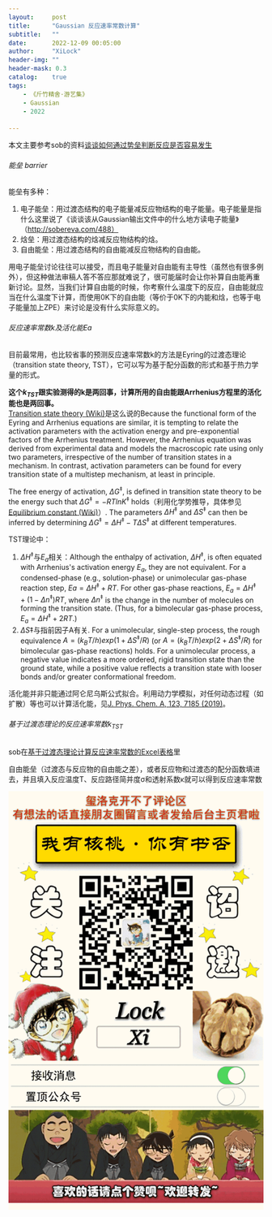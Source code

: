 ```yaml
---
layout:     post
title:      "Gaussian 反应速率常数计算"
subtitle:   ""
date:       2022-12-09 00:05:00
author:     "XiLock"
header-img: ""
header-mask: 0.3
catalog:    true
tags:
    - 《斤竹精舍·游艺集》
    - Gaussian
    - 2022

---
```


本文主要参考sob的资料[谈谈如何通过势垒判断反应是否容易发生](http://sobereva.com/506)


###### 能垒 barrier
能垒有多种：
1. 电子能垒：用过渡态结构的电子能量减反应物结构的电子能量。电子能量是指什么这里说了《谈谈该从Gaussian输出文件中的什么地方读电子能量》（http://sobereva.com/488）
1. 焓垒：用过渡态结构的焓减反应物结构的焓。
1. 自由能垒：用过渡态结构的自由能减反应物结构的自由能。

用电子能垒讨论往往可以接受，而且电子能量对自由能有主导性（虽然也有很多例外），但这种做法审稿人答不答应那就难说了，很可能届时会让你补算自由能再重新讨论。显然，当我们计算自由能的时候，你考察什么温度下的反应，自由能就应当在什么温度下计算，而使用0K下的自由能（等价于0K下的内能和焓，也等于电子能量加上ZPE）来讨论是没有什么实际意义的。

###### 反应速率常数k及活化能Ea
目前最常用，也比较省事的预测反应速率常数k的方法是Eyring的过渡态理论（transition state theory, TST），它可以写为基于配分函数的形式和基于热力学量的形式。

**这个$k_{TST}$跟实验测得的k是两回事，计算所用的自由能跟Arrhenius方程里的活化能也是两回事。**  
[Transition state theory (Wiki)](https://en.wikipedia.org/wiki/Transition_state_theory)是这么说的Because the functional form of the Eyring and Arrhenius equations are similar, it is tempting to relate the activation parameters with the activation energy and pre-exponential factors of the Arrhenius treatment. However, the Arrhenius equation was derived from experimental data and models the macroscopic rate using only two parameters, irrespective of the number of transition states in a mechanism. In contrast, activation parameters can be found for every transition state of a multistep mechanism, at least in principle.

The free energy of activation, $\Delta G^{\ddagger}$, is defined in transition state theory to be the energy such that $\Delta G^{\ddagger } = -RTlnK^{\ddagger}$ holds（利用化学势推导，具体参见[Equilibrium constant (Wiki)](https://en.wikipedia.org/wiki/Equilibrium_constant)）. The parameters $\Delta H^{\ddagger}$ and $\Delta S^{\ddagger}$ can then be inferred by determining $\Delta G^{\ddagger} = \Delta H^{\ddagger} - T\Delta S^{\ddagger}$ at different temperatures.

TST理论中：
1. $\Delta H^{\ddagger}$与$E_a$相关：Although the enthalpy of activation, $\Delta H^{\ddagger}$, is often equated with Arrhenius's activation energy $E_a$, they are not equivalent. For a condensed-phase (e.g., solution-phase) or unimolecular gas-phase reaction step, $Ea = \Delta H^{\ddagger} + RT$. For other gas-phase reactions, $E_a = \Delta H^{\ddagger} + (1 - \Delta n^{\ddagger})RT$, where $\Delta n^{\ddagger}$ is the change in the number of molecules on forming the transition state. (Thus, for a bimolecular gas-phase process, $E_a = \Delta H^{\ddagger} + 2RT$.)
1. $\Delta S\ddagger$与指前因子A有关. For a unimolecular, single-step process, the rough equivalence $A = (k_BT/h) exp(1 + \Delta S^{\ddagger}/R)$ (or $A = (k_BT/h) exp(2 + \Delta S^{\ddagger}/R$) for bimolecular gas-phase reactions) holds. For a unimolecular process, a negative value indicates a more ordered, rigid transition state than the ground state, while a positive value reflects a transition state with looser bonds and/or greater conformational freedom.

活化能并非只能通过阿仑尼乌斯公式拟合。利用动力学模拟，对任何动态过程（如扩散）等也可以计算活化能，见[J. Phys. Chem. A, 123, 7185 (2019)](https://pubs.acs.org/doi/full/10.1021/acs.jpca.9b03967)。

###### 基于过渡态理论的反应速率常数$k_{TST}$
sob在[基于过渡态理论计算反应速率常数的Excel表格](http://sobereva.com/310)里

自由能垒（过渡态与反应物的自由能之差），或者反应物和过渡态的配分函数填进去，并且填入反应温度T、反应路径简并度σ和透射系数κ就可以得到反应速率常数


![](/img/wc-tail.GIF)
